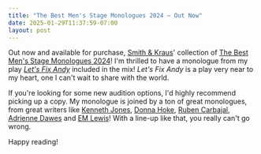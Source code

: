 ```yaml
---
title: "The Best Men's Stage Monologues 2024 — Out Now"
date: 2025-01-29T11:37:59-07:00
layout: post
---
```


Out now and available for purchase, [Smith & Kraus](https://smithandkraus.com/books/p/the-best-mens-stage-monologues-2024)' collection of [The Best Men's Stage Monologues 2024](https://www.amazon.com/Best-Mens-Stage-Monologues-2024/dp/1575259788?crid=1J7SYE2DWVLHT&dib=eyJ2IjoiMSJ9.dp8Q3UNNHYrnYKX0rLlFy5SvF2Fscmnpqq_HQe0khjPGjHj071QN20LucGBJIEps.2PzluXQhBs3FeU4Km9efBdaUE7MeV28Pxx5PqFkBvKc&dib_tag=se&keywords=smith+%26+kraus+best+monologues+2024&qid=1737571418&sprefix=smith+and+kraus+best+%2Caps%2C140&sr=8-2)! I'm thrilled to have a monologue from my play [*Let's Fix Andy*](https://newplayexchange.org/script/2002467/lets-fix-andy) included in the mix! *Let's Fix Andy* is a play very near to my heart, one I can't wait to share with the world. 

If you're looking for some new audition options, I'd highly recommend picking up a copy. My monologue is joined by a ton of great monologues, from great writers like [Kenneth Jones](https://bykennethjones.com/), [Donna Hoke](https://donnahoke.com/), [Ruben Carbajal](https://rubencarbajal.com/), [Adrienne Dawes](https://www.adriennedawes.com/) and [EM Lewis](https://emlewisplaywright.com/)! With a line-up like that, you really can't go wrong.

Happy reading!
